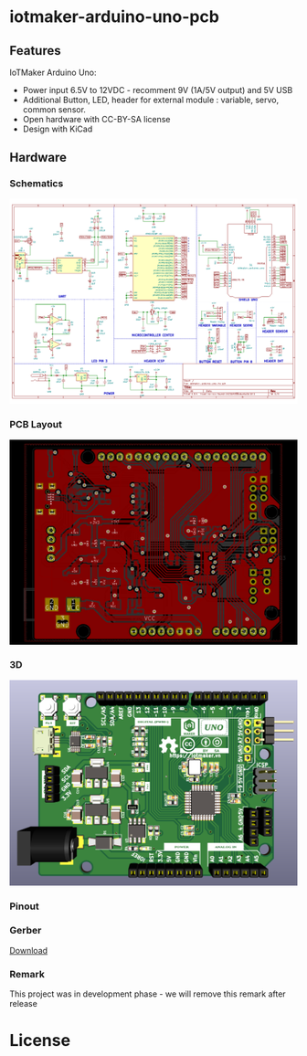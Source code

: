 # iotmaker-arduino-uno-pcb

## Features

IoTMaker Arduino Uno:  
- Power input 6.5V to 12VDC - recomment 9V (1A/5V output) and 5V USB
- Additional Button, LED, header for external module : variable, servo, common sensor.
- Open hardware with CC-BY-SA license
- Design with KiCad

## Hardware

### Schematics

[![IoTMaker Arduino Uno Schematic](assets/iotmaker-arduino-uno-sch.png)](assets/iotmaker-arduino-uno-sch.svg)

### PCB Layout

[![IoTMaker Arduino Uno PCB](assets/iotmaker-arduino-uno-pcb.png)](assets/iotmaker-arduino-uno-pcb.svg)

### 3D

[![IoTMaker Arduino Uno 3D](assets/iotmaker-arduino-uno-3d.png)](assets/iotmaker-arduino-uno-3d.stl)

### Pinout 

### Gerber

[Download](./assets/iotmaker-arduino-uno-68,58x53,34mm.zip)

### Remark

This project was in development phase - we will remove this remark after release

# License


